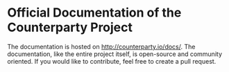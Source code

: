 # Official Documentation of the Counterparty Project

The documentation is hosted on http://counterparty.io/docs/. The documentation, like the entire project itself, is open-source and community oriented. If you would like to contribute, feel free to create a pull request. 
